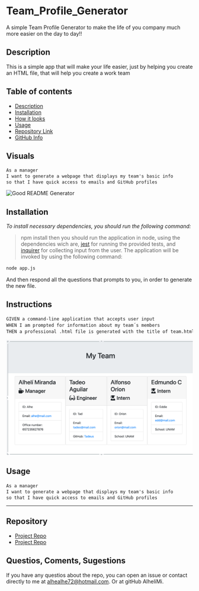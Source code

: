 # **Team_Profile_Generator**
A simple Team Profile Generator to make the life of you company much more easier on the day to day!!


## Description 
This is a simple app that will make your life easier, just by helping you create an HTML file, that will help you create a work team


## Table of contents
- [Description](#Description)
- [Installation](#Installation)
- [How it looks](#Visuals)
- [Usage](#Usage)
- [Repository Link](#Repository)
- [GitHub Info](#GitHub) 



## Visuals 

```
As a manager
I want to generate a webpage that displays my team's basic info
so that I have quick access to emails and GitHub profiles
```

  ![Good README Generator](Assets/team_generator.gif)
  
## Installation
_To install necessary dependencies, you should run the following command:_
  > npm install then you should run the application in node, using the dependencies wich are, [jest](https://jestjs.io/) for running the provided tests, and [inquirer](https://www.npmjs.com/package/inquirer) for collecting input from the user.
  The application will be invoked by using the following command:

```bash
node app.js
```
 And then respond all the questions that prompts to you, in order to generate the new file.

 ## Instructions

 ```md
GIVEN a command-line application that accepts user input
WHEN I am prompted for information about my team´s members
THEN a professional .html file is generated with the title of team.html
```
  ![questions README Generator](Assets/foto_teamGenerator.png)

## Usage
```
As a manager
I want to generate a webpage that displays my team's basic info
so that I have quick access to emails and GitHub profiles
```

---



## Repository
- [Project Repo](https://github.com/AlheliMi/Team_Profile_Generator.git)
- [Project Repo](https://alhelimi.github.io/Team_Profile_Generator/)

## Questios, Coments, Sugestions
If you have any questios about the repo, you can open an issue or contact directly to me at alhealhe72@hotmail.com. Or at gitHub AlheliMi.